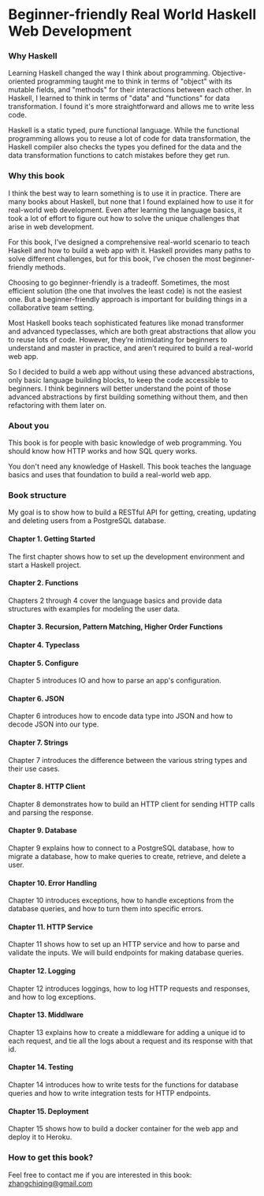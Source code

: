 # Beginner-friendly Real World Haskell Web Development

### Why Haskell
Learning Haskell changed the way I think about programming. Objective-oriented programming taught me to think in terms of "object" with its mutable fields, and "methods" for their interactions between each other. In Haskell, I learned to think in terms of "data" and "functions" for data transformation. I found it's more straightforward and allows me to write less code.

Haskell is a static typed, pure functional language. While the functional programming allows you to reuse a lot of code for data transformation, the Haskell compiler also checks the types you defined for the data and the data transformation functions to catch mistakes before they get run.

### Why this book
I think the best way to learn something is to use it in practice. There are many books about Haskell, but none that I found explained how to use it for real-world web development. Even after learning the language basics, it took a lot of effort to figure out how to solve the unique challenges that arise in web development.

For this book, I’ve designed a comprehensive real-world scenario to teach Haskell and how to build a web app with it. Haskell provides many paths to solve different challenges, but for this book, I’ve chosen the most beginner-friendly methods.

Choosing to go beginner-friendly is a tradeoff. Sometimes, the most efficient solution (the one that involves the least code) is not the easiest one. But a beginner-friendly approach is important for building things in a collaborative team setting.

Most Haskell books teach sophisticated features like monad transformer and advanced typeclasses, which are both great abstractions that allow you to reuse lots of code. However, they’re intimidating for beginners to understand and master in practice, and aren’t required to build a real-world web app.

So I decided to build a web app without using these advanced abstractions, only basic language building blocks, to keep the code accessible to beginners. I think beginners will better understand the point of those advanced abstractions by first building something without them, and then refactoring with them later on.

### About you
This book is for people with basic knowledge of web programming. You should know how HTTP works and how SQL query works.

You don't need any knowledge of Haskell. This book teaches the language basics and uses that foundation to build a real-world web app.

### Book structure
My goal is to show how to build a RESTful API for getting, creating, updating and deleting users from a PostgreSQL database.

#### Chapter 1. Getting Started
The first chapter shows how to set up the development environment and start a Haskell project.

#### Chapter 2. Functions
Chapters 2 through 4 cover the language basics and provide data structures with examples for modeling the user data.
#### Chapter 3. Recursion, Pattern Matching, Higher Order Functions
#### Chapter 4. Typeclass

#### Chapter 5. Configure
Chapter 5 introduces IO and how to parse an app's configuration.

#### Chapter 6. JSON
Chapter 6 introduces how to encode data type into JSON and how to decode JSON into our type.

#### Chapter 7. Strings
Chapter 7 introduces the difference between the various string types and their use cases.

#### Chapter 8. HTTP Client
Chapter 8 demonstrates how to build an HTTP client for sending HTTP calls and parsing the response.

#### Chapter 9. Database
Chapter 9 explains how to connect to a PostgreSQL database, how to migrate a database, how to make queries to create, retrieve, and delete a user.

#### Chapter 10. Error Handling
Chapter 10 introduces exceptions, how to handle exceptions from the database queries, and how to turn them into specific errors.

#### Chapter 11. HTTP Service
Chapter 11 shows how to set up an HTTP service and how to parse and validate the inputs. We will build endpoints for making database queries.

#### Chapter 12. Logging
Chapter 12 introduces loggings, how to log HTTP requests and responses, and how to log exceptions.

#### Chapter 13. Middlware
Chapter 13 explains  how to create a middleware for adding a unique id to each request, and tie all the logs about a request and its response with that id.

#### Chapter 14. Testing
Chapter 14 introduces how to write tests for the functions for database queries and how to write integration tests for HTTP endpoints.

#### Chapter 15. Deployment
Chapter 15 shows how to build a docker container for the web app and deploy it to Heroku.

### How to get this book?
Feel free to contact me if you are interested in this book: zhangchiqing@gmail.com
